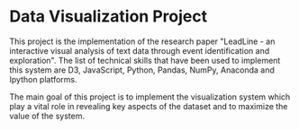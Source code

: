 # Data Visualization Project

This project is the implementation of the research paper "LeadLine - an interactive visual analysis of text data through event identification and exploration". The list of technical skills that have been used to implement this system are D3, JavaScript,
Python, Pandas, NumPy, Anaconda and Ipython platforms.

The main goal of this project is to implement the visualization system which play a vital role in revealing key aspects of the dataset and to maximize the value of the system. 
